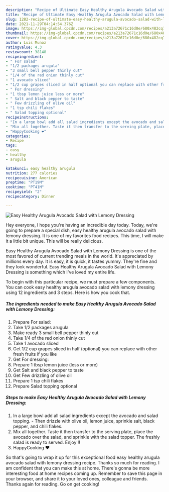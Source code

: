 ```yaml
---
description: "Recipe of Ultimate Easy Healthy Arugula Avocado Salad with Lemony Dressing"
title: "Recipe of Ultimate Easy Healthy Arugula Avocado Salad with Lemony Dressing"
slug: 1282-recipe-of-ultimate-easy-healthy-arugula-avocado-salad-with-lemony-dressing
date: 2021-11-29T04:14:54.376Z
image: https://img-global.cpcdn.com/recipes/a213a72671c16d0e/680x482cq70/easy-healthy-arugula-avocado-salad-with-lemony-dressing-recipe-main-photo.jpg
thumbnail: https://img-global.cpcdn.com/recipes/a213a72671c16d0e/680x482cq70/easy-healthy-arugula-avocado-salad-with-lemony-dressing-recipe-main-photo.jpg
cover: https://img-global.cpcdn.com/recipes/a213a72671c16d0e/680x482cq70/easy-healthy-arugula-avocado-salad-with-lemony-dressing-recipe-main-photo.jpg
author: Luis Munoz
ratingvalue: 4.3
reviewcount: 38148
recipeingredient:
- " For salad"
- "1/2 packages arugula"
- "3 small bell pepper thinly cut"
- "1/4 of the red onion thinly cut"
- "1 avocado sliced"
- "1/2 cup grapes sliced in half optional you can replace with other fresh fruits if you like"
- " For dressing"
- "1 tbsp lemon juice less or more"
- " Salt and black pepper to taste"
- " Few drizzling of olive oil"
- "1 tsp chili flakes"
- " Salad topping optional"
recipeinstructions:
- "In a large bowl add all salad ingredients except the avocado and salad topping.  Then drizzle with olive oil, lemon juice, sprinkle salt, black pepper, and chili flakes."
- "Mix all together. Taste it then transfer to the serving plate, place the avocado over the salad, and sprinkle with the salad topper. The freshly salad is ready to served. Enjoy !!"
- "HappyCooking ❤️"
categories:
- Recipe
tags:
- easy
- healthy
- arugula

katakunci: easy healthy arugula 
nutrition: 277 calories
recipecuisine: American
preptime: "PT19M"
cooktime: "PT41M"
recipeyield: "2"
recipecategory: Dinner

---
```



![Easy Healthy Arugula Avocado Salad with Lemony Dressing](https://img-global.cpcdn.com/recipes/a213a72671c16d0e/680x482cq70/easy-healthy-arugula-avocado-salad-with-lemony-dressing-recipe-main-photo.jpg)

Hey everyone, I hope you're having an incredible day today. Today, we're going to prepare a special dish, easy healthy arugula avocado salad with lemony dressing. It is one of my favorites food recipes. This time, I will make it a little bit unique. This will be really delicious.



Easy Healthy Arugula Avocado Salad with Lemony Dressing is one of the most favored of current trending meals in the world. It's appreciated by millions every day. It is easy, it is quick, it tastes yummy. They're fine and they look wonderful. Easy Healthy Arugula Avocado Salad with Lemony Dressing is something which I've loved my entire life.


To begin with this particular recipe, we must prepare a few components. You can cook easy healthy arugula avocado salad with lemony dressing using 12 ingredients and 3 steps. Here is how you cook that.

<!--inarticleads1-->

##### The ingredients needed to make Easy Healthy Arugula Avocado Salad with Lemony Dressing:

1. Prepare  For salad:
1. Take 1/2 packages arugula
1. Make ready 3 small bell pepper thinly cut
1. Take 1/4 of the red onion thinly cut
1. Take 1 avocado sliced
1. Get 1/2 cup grapes sliced in half (optional) you can replace with other fresh fruits if you like
1. Get  For dressing:
1. Prepare 1 tbsp lemon juice (less or more)
1. Get  Salt and black pepper to taste
1. Get  Few drizzling of olive oil
1. Prepare 1 tsp chili flakes
1. Prepare  Salad topping optional




<!--inarticleads2-->

##### Steps to make Easy Healthy Arugula Avocado Salad with Lemony Dressing:

1. In a large bowl add all salad ingredients except the avocado and salad topping.  - Then drizzle with olive oil, lemon juice, sprinkle salt, black pepper, and chili flakes.
1. Mix all together. Taste it then transfer to the serving plate, place the avocado over the salad, and sprinkle with the salad topper. The freshly salad is ready to served. Enjoy !!
1. HappyCooking ❤️




So that's going to wrap it up for this exceptional food easy healthy arugula avocado salad with lemony dressing recipe. Thanks so much for reading. I am confident that you can make this at home. There's gonna be more interesting food at home recipes coming up. Remember to save this page in your browser, and share it to your loved ones, colleague and friends. Thanks again for reading. Go on get cooking!
